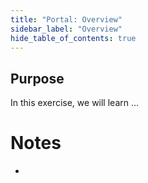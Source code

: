 ```yaml
---
title: "Portal: Overview" 
sidebar_label: "Overview"
hide_table_of_contents: true
---
```

## Purpose

In this exercise, we will learn ...


# Notes 

 - 
 
